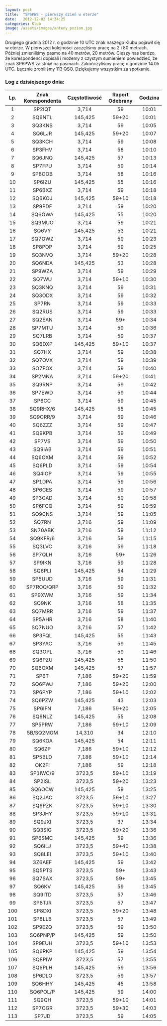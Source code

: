 ```yaml
---
layout: post
title:  "SP6PWS - pierwszy dzień w eterze"
date:   2012-12-02 14:34:25
categories: Klub
image: /assets/images/anteny_poziom.jpg
---
```


Drugiego grudnia 2012 r. o godzinie 10 UTC znak naszego Klubu pojawił się w eterze. W pierwszej kolejności zaczęliśmy pracę na 2 i 80 metrach. Później zmieniliśmy pasmo na 40 metrów, 20 metrów. Cieszy nas bardzo, że korespondenci dopisali i możemy z czystym sumieniem powiedzieć, że znak SP6PWS zaistniał na pasmach. Zakończyliśmy pracę o godzinie 14.05 UTC. Łącznie zrobiliśmy 113 QSO. Dziękujemy wszystkim za spotkanie.

### Log z dzisiejszego dnia:

| Lp. | Znak Korespondenta | Częstotliwość | Raport Odebrany | Godzina |
|:---:|:------------------:|:-------------:|:---------------:|:-------:|
| 1   | SP2IQT             | 3,714         | 59              | 10:01   |
| 2   | SQ6NTL             | 145,425       | 59+20           | 10:01   |
| 3   | SQ3KNS             | 3,714         | 59              | 10:05   |
| 4   | SQ6LJR             | 145,425       | 59+20           | 10:07   |
| 5   | SQ3KCH             | 3,714         | 59              | 10:08   |
| 6   | SP3FHV             | 3,714         | 58              | 10:10   |
| 7   | SQ6JNQ             | 145,425       | 57              | 10:13   |
| 8   | SP7FPU             | 3,714         | 59              | 10:14   |
| 9   | SP8OOB             | 3,714         | 58              | 10:16   |
| 10  | SP6IZU             | 145,425       | 55              | 10:16   |
| 11  | SP6BXZ             | 3,714         | 59              | 10:18   |
| 12  | SQ6KOJ             | 145,425       | 59+10           | 10:18   |
| 13  | SP9PDF             | 3,714         | 59              | 10:20   |
| 14  | SQ6OWA             | 145,425       | 55              | 10:20   |
| 15  | SQ9MUO             | 3,714         | 59              | 10:21   |
| 16  | SQ6VY              | 145,425       | 53              | 10:21   |
| 17  | SQ7OWZ             | 3,714         | 59              | 10:23   |
| 18  | SP8POP             | 3,714         | 59              | 10:25   |
| 19  | SQ3NVQ             | 3,714         | 59+20           | 10:28   |
| 20  | SQ6NDA             | 145,425       | 53              | 10:28   |
| 21  | SP9WZA             | 3,714         | 59              | 10:29   |
| 22  | SQ7WU              | 3,714         | 59+10           | 10:30   |
| 23  | SQ3KNQ             | 3,714         | 59              | 10:31   |
| 24  | SQ3ODX             | 3,714         | 59              | 10:32   |
| 25  | SP7RN              | 3,714         | 59              | 10:33   |
| 26  | SQ2RUS             | 3,714         | 59              | 10:33   |
| 27  | SQ2EAN             | 3,714         | 59+             | 10:34   |
| 28  | SP7MTU             | 3,714         | 59              | 10:36   |
| 29  | SQ7LRB             | 3,714         | 59              | 10:37   |
| 30  | SQ6DXP             | 145,425       | 59+10           | 10:37   |
| 31  | SQ7HX              | 3,714         | 59              | 10:38   |
| 32  | SQ7OVX             | 3,714         | 59              | 10:39   |
| 33  | SO7FOX             | 3,714         | 59              | 10:40   |
| 34  | SP2MNA             | 3,714         | 59+20           | 10:41   |
| 35  | SQ9RNP             | 3,714         | 59              | 10:42   |
| 36  | SP7EWD             | 3,714         | 59              | 10:44   |
| 37  | SP6CC              | 3,714         | 59              | 10:45   |
| 38  | SQ9RHX/6           | 145,425       | 55              | 10:45   |
| 39  | SQ9ORR/9           | 3,714         | 59              | 10:46   |
| 40  | SQ6ZZZ             | 3,714         | 59              | 10:47   |
| 41  | SQ9KPB             | 3,714         | 59              | 10:49   |
| 42  | SP7VS              | 3,714         | 59              | 10:50   |
| 43  | SQ9IAB             | 3,714         | 59              | 10:51   |
| 44  | SQ6OXM             | 3,714         | 59              | 10:52   |
| 45  | SQ6PLD             | 3,714         | 59              | 10:54   |
| 46  | SQ4IOP             | 3,714         | 59              | 10:55   |
| 47  | SP1DPA             | 3,714         | 59              | 10:56   |
| 48  | SP6CES             | 3,714         | 59              | 10:57   |
| 49  | SP3GAD             | 3,714         | 59              | 10:58   |
| 50  | SP6FCQ             | 3,714         | 59              | 10:59   |
| 51  | SQ9CNS             | 3,714         | 59              | 11:05   |
| 52  | SQ7RN              | 3,716         | 59              | 11:09   |
| 53  | SN70ABK            | 3,716         | 59              | 11:12   |
| 54  | SQ9KFR/6           | 3,716         | 59              | 11:15   |
| 55  | SQ3LVC             | 3,716         | 59              | 11:18   |
| 56  | SP7QLH             | 3,716         | 59+             | 11:26   |
| 57  | SP9IKN             | 3,716         | 59              | 11:28   |
| 58  | SQ6PLI             | 145,425       | 54              | 11:29   |
| 59  | SP5UUD             | 3,716         | 59              | 11:31   |
| 60  | SP7ROQ/QRP         | 3,716         | 59              | 11:32   |
| 61  | SP9XWM             | 3,716         | 59              | 11:34   |
| 62  | SQ9NK              | 3,716         | 58              | 11:35   |
| 63  | SQ7MRR             | 3,716         | 59              | 11:37   |
| 64  | SP5AHR             | 3,716         | 58              | 11:40   |
| 65  | SQ7NUO             | 3,716         | 57              | 11:42   |
| 66  | SP3FQL             | 145,425       | 55              | 11:43   |
| 67  | SP3YAC             | 3,716         | 59              | 11:45   |
| 68  | SQ3OPL             | 3,716         | 59              | 11:46   |
| 69  | SQ6PZU             | 145,425       | 55              | 11:50   |
| 70  | SQ6OXM             | 145,425       | 57              | 11:57   |
| 71  | SP6T               | 7,186         | 59+20           | 11:59   |
| 72  | SQ6PWJ             | 7,186         | 59+20           | 12:00   |
| 73  | SP6PYP             | 7,186         | 59+10           | 12:02   |
| 74  | SQ6PZW             | 145,425       | 43              | 12:03   |
| 75  | SP6IFN             | 7,186         | 59+20           | 12:05   |
| 76  | SQ6NLZ             | 145,425       | 55              | 12:08   |
| 77  | SP5PRW             | 7,186         | 59+10           | 12:09   |
| 78  | 5B/SQ2MGM          | 14,310        | 34              | 12:10   |
| 79  | SQ6KOA             | 145,425       | 54              | 12:11   |
| 80  | SQ6ZP              | 7,186         | 59+10           | 12:12   |
| 81  | SP5BLD             | 7,186         | 59+10           | 12:14   |
| 82  | OK2FI              | 7,186         | 59              | 12:18   |
| 83  | SP1IWC/9           | 3723,5        | 59+10           | 13:19   |
| 84  | SP2ISL             | 3723,5        | 59+20           | 13:23   |
| 85  | SQ6OCW             | 145,425       | 59              | 13:25   |
| 86  | SQ2JAC             | 3723,5        | 59+10           | 13:27   |
| 87  | SQ6PZK             | 3723,5        | 59+10           | 13:30   |
| 88  | SP3JHY             | 3723,5        | 59+10           | 13:31   |
| 89  | SQ9JXI             | 3723,5        | 37              | 13:34   |
| 90  | SQ3SIG             | 3723,5        | 59+20           | 13:36   |
| 91  | SP6SMC             | 145,425       | 59              | 13:36   |
| 92  | SQ6ILJ             | 3723,5        | 59+40           | 13:38   |
| 93  | SQ8LEI             | 3723,5        | 59+10           | 13:40   |
| 94  | 3Z6AEF             | 145,425       | 59              | 13:42   |
| 95  | SQ5PTS             | 3723,5        | 59+             | 13:43   |
| 96  | SQ7SAX             | 3723,5        | 59+             | 13:45   |
| 97  | SQ6KV              | 145,425       | 59              | 13:45   |
| 98  | SQ9ITD             | 3723,5        | 57              | 13:46   |
| 99  | SP8TJR             | 3723,5        | 57              | 13:47   |
| 100 | SP8DXI             | 3723,5        | 59+20           | 13:48   |
| 101 | SP8LLB             | 3723,5        | 57              | 13:49   |
| 102 | SP9EZQ             | 3723,5        | 59              | 13:50   |
| 103 | SQ6PNP/P           | 145,425       | 59              | 13:50   |
| 104 | SP9EUH             | 3723,5        | 59+10           | 13:53   |
| 105 | SQ6RKP             | 145,425       | 59              | 13:54   |  
| 106 | SQ8PIW             | 3723,5        | 57              | 13:55   |
| 107 | SQ6PLH             | 145,425       | 59              | 13:56   |
| 108 | SP6DLO             | 3723,5        | 59              | 13:57   |
| 109 | SQ6HHY             | 145,425       | 45              | 13:58   |
| 110 | SQ6POL/P           | 145,425       | 59              | 14:00   |
| 111 | SQ9QH              | 3723,5        | 59+10           | 14:01   |
| 112 | SP7OGR             | 3723,5        | 59+30           | 14:03   |
| 113 | SP7JD              | 3723,5        | 59              | 14:05   |
